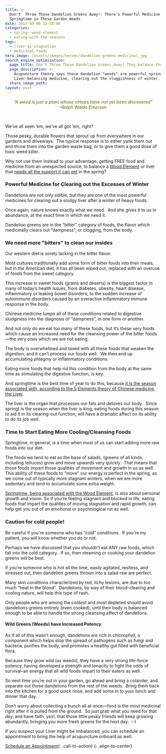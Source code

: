 ```yaml
---
title: >-
  Don't  Throw Those Dandelion Greens Away!: There's Powerful Medicine for
  Springtime in Those Garden Weeds
date: 2017-05-06 12:58:00
categories:
  - spring--wood-element
  - eating-with-the-seasons
tags:
  - liver-qi-stagnation
  - medicinal-foods
hero_image: /assets/images/heroes/dandelion-greens-medicinal.jpg
search_engine_optimization:
  page_title: Don't Throw Those Dandelion Greens Away! They balance the Spring Liver
  page_description: >-
    Acupuncture theory says those dandelion "weeds" are powerful springtime,
    Liver-balancing medicine, clearing out the sluggishness of winter.
  share_image_path:
layout: post
---
```


<div align="center"><p class="green_message"><span style="color: #636303;"><em>&ldquo;A weed is just a plant whose virtues have not yet been discovered&rdquo;</em></span><span style="color: #636303;"><em><br />&ndash;Ralph Waldo Emerson</em></span></p><div align="center">&nbsp;</div></div>

<div><p>We&rsquo;ve all seen &rsquo;em, we&rsquo;ve all got &rsquo;em, right?&nbsp;</p><p>Those pesky, durable flowers that sprout up from everywhere in our gardens and driveways.&nbsp; The typical response is to either yank them out and throw them into the garden waste bag, or to give them a good dose of toxic weed killer.</p></div>

Why not use them instead to your advantage, getting FREE food and medicine from an unexpected source, to balance a [Wood Element](http://www.wisdomwaysacupuncture.com/2018/05/10/the-wood-element-of-acupuncture-theory/) or liver that [needs all the support it can get](http://www.wisdomwaysacupuncture.com/2011/03/21/its-wood-season-tips-for-keeping-your-liver-happy-this-spring/) in the spring?

### Powerful Medicine for Clearing out the Excesses of Winter

Dandelions are not only edible, but they are one of the most powerful medicines for clearing out a sludgy liver after a winter of heavy foods.&nbsp;

Once again, nature knows exactly what we need.&nbsp; And she gives it to us in abundance, at the exact time in which we need it.&nbsp;

Dandelion greens are in the “bitter” category of foods, the flavor which medicinally clears out “dampness”, or clogging, from the body.

### We need more "bitters" to clean our insides

Our western diet is sorely lacking in the bitter flavor.&nbsp;

Most cultures traditionally add some form of bitter foods into their meals, but in the American diet, it has all been wiped out, replaced with an overuse of foods from the sweet category.&nbsp;

This increase in sweet foods (grains and deserts) is the biggest factor in many of today’s health issues, from diabetes, obesity, heart disease, inflammatory or leaking bowel disorders; to the sudden increase of autoimmune disorders caused by an overactive inflammatory immune response in the body.&nbsp;

Chinese medicine lumps all of these conditions related to digestive sludginess into the diagnosis of “dampness”, in one form or another.&nbsp;

And not only do we eat too many of these foods, but it’s these very foods which cause an increased need for the cleansing power of the bitter foods—the very ones which we are not eating.

The body is overwhelmed and taxed with all these foods that weaken the digestion, and it can’t process our foods well.&nbsp; We then end up accumulating phlegmy or inflammatory conditions.

Eating more foods that help rid this condition from the body at the same time as stimulating the digestive function, is key.&nbsp;

And springtime is the best time of year to do this, because [it is the season associated with, according to the 5 Elements theory of Chinese medicine, the Liver](http://www.wisdomwaysacupuncture.com/2018/03/09/ready-set-wood-season-what-acupuncture-theory-has-to-say-about-spring/).&nbsp;

The liver is the organ that processes our fats and detoxes our body.&nbsp; Since springt is the season when the liver is king, eating foods during this season to aid it in its clearing-out function, will have a dramatic affect on its ability to do its job well.

### Time to Start Eating More Cooling/Cleansing Foods

Springtime, in general, is a time when most of us can start adding more raw foods into our diet.&nbsp;

The foods we tend to eat as the base of salads, (greens of all kinds, including lettuces) grow and move upwards very quickly.&nbsp; That means that those foods impart those qualities of movement and growth in us as well.&nbsp; This ability of these foods to “move” our energy is perfect in the spring, as we come out of typically more stagnant winters, when we are more sedentary and tend to accumulate some extra weight.

[Springtime, being associated with the Wood Element](http://www.wisdomwaysacupuncture.com/2013/03/23/ready-set-wood-season-what-acupuncture-theory-has-to-say-about-spring/ "Ready, Set…WOOD SEASON! What Acupuncture Theory Has to Say About Spring"), is also about personal growth and vision. So if you’re feeling stagnant and blocked in life, eating foods that impart the qualities of moving stagnation and rapid growth, can help get you out of an emotional or psychological rut as well.

### Caution for cold people!

Be careful if you're someone who has “cold” conditions.&nbsp; If you're my patient, you will know whether you do or not.&nbsp;

Perhaps we have discussed that you shouldn’t eat ANY raw foods, which fall into the cold category.&nbsp; If so, then steaming or cooking your dandelion greens will be best.

If you’re someone who is hot all the time, easily agitated, restless, and stressed out, then dandelion greens thrown into a salad raw are perfect.

Many skin conditions characterized by red, itchy lesions, are due to too much “heat in the blood”.&nbsp; Dandelions, by way of their blood-clearing and cooling nature, will help this type of rash.&nbsp;

Only people who are among the coldest and most depleted should avoid dandelions greens entirely (even cooked), until their body is balanced enough to be able to handle the strong cleansing affect of dandelions.

#### Wild Greens (Weeds) have Increased Potency

As if all of this wasn’t enough, dandelions are rich in chlorophyll, a component which helps stop the spread of pathogens such as fungi and bacteria, purifies the body, and promotes a healthy gut filled with beneficial flora.&nbsp;

Because they grow wild (as weeds), they have a very strong life-force potency, having developed a strength and tenacity to fight the odds of survival–an energy that all wild foods impart to their eaters as well.

So next time you’re out in your garden, go ahead and bring a colander, and separate out those dandelions from the rest of the weeds.&nbsp; Bring them back into the kitchen for a good quick rinse, and add some in to your lunch and dinner that day.&nbsp;

Don’t worry about collecting a bunch all at once—food is the most medicinal right after it is pulled from the ground.&nbsp; So just grab what you need for that day, and have faith, yes!, that those little pesky friends will keep growing abundantly, bringing you more fresh greens for the next day.&nbsp; :-)

If you suspect your Liver might be imbalanced, you can schedule an appointment to bring the help of acupuncture onboard as well.

[Schedule an Appointment](/make-an-appointment/){: .call-to-action}
{: .align-to-center}

&nbsp;